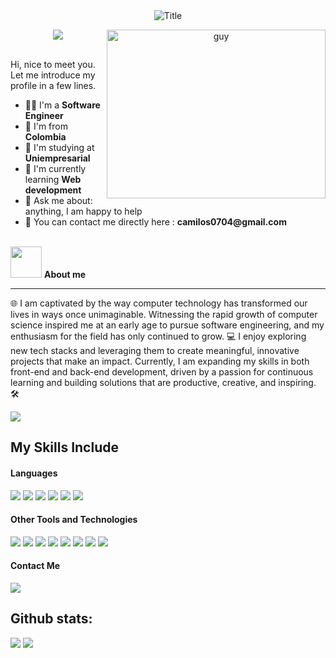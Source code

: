 <div align = "center">
  <img src="https://readme-typing-svg.herokuapp.com?font=Architects+Daughter&color=%2338C2FF&size=50&center=true&vCenter=true&height=60&width=999&lines=Heyyy!+I'm+Yosed+Camilo+Sanchez+%3C3;Code,+Coffee+and+Continuous+Improvement;I'm+a+Software+Engineer;Welcome+to+my+profile!" alt="Title"></img>
</div>
<p  align="center">
<img src="https://user-images.githubusercontent.com/73097560/115834477-dbab4500-a447-11eb-908a-139a6edaec5c.gif">             
    <img align="right" height="270px" alt="guy" width="350" src="https://i.pinimg.com/originals/e4/26/70/e426702edf874b181aced1e2fa5c6cde.gif" /> </a>
<br>
<br>
<div>
  <p width="45%">
  Hi, nice to meet you. Let me introduce my profile in a few lines.
    <ul>
      <li>👨‍🔧 I'm a <b>Software Engineer</b></li>
      <li>📍 I'm from <b>Colombia</b></li>
      <li>🏢 I'm studying at <b>Uniempresarial</b></li>
      <li>🌱 I'm currently learning <b>Web development</b></li>
      <li>💬 Ask me about: anything, I am happy to help</li>
      <li>📮 You can contact me directly here : <b>camilos0704@gmail.com</b>
    </ul>
  </p>
</div>
<br>
<picture><img src = "https://github.com/7oSkaaa/7oSkaaa/blob/main/Images/about_me.gif?raw=true" width = 50px></picture> <b>About me</b>
<hr></hr>
<p>
🌐 I am captivated by the way computer technology has transformed our lives in ways once unimaginable.
Witnessing the rapid growth of computer science inspired me at an early age to pursue software engineering, and my enthusiasm for the field has only continued to grow. 💻
I enjoy exploring new tech stacks and leveraging them to create meaningful, innovative projects that make an impact.
Currently, I am expanding my skills in both front-end and back-end development, driven by a passion for continuous learning and building solutions that are productive, creative, and inspiring. 🛠️
</p>
<picture><img src="https://user-images.githubusercontent.com/74038190/212284158-e840e285-664b-44d7-b79b-e264b5e54825.gif"></picture>

## My Skills Include

<h4> Languages </h4>
<span> 
  <img src="https://img.shields.io/badge/HTML5-E34F26?style=for-the-badge&logo=html5&logoColor=white">
  <img src="https://img.shields.io/badge/CSS3-1572B6?style=for-the-badge&logo=css3&logoColor=white">
  <img src="https://img.shields.io/badge/JavaScript-F7DF1E?style=for-the-badge&logo=javascript&logoColor=black">
  <img src="https://img.shields.io/badge/Java-ED8B00?style=for-the-badge&logo=java&logoColor=white">
  <img src= "https://img.shields.io/badge/typescript-%23007ACC.svg?style=for-the-badge&logo=typescript&logoColor=white">
  <img src = "ttps://img.shields.io/badge/php-%23777BB4.svg?style=for-the-badge&logo=php&logoColor=white">
</span>


<h4> Other Tools and Technologies </h4>
<span>
  <img src="https://img.shields.io/badge/Git-F05032?style=for-the-badge&logo=git&logoColor=white">
  <img src="https://img.shields.io/badge/MySQL-00000F?style=for-the-badge&logo=mysql&logoColor=white">
  <img src="https://img.shields.io/badge/Postman-FF6C37?style=for-the-badge&logo=postman&logoColor=white">
  <img src="https://img.shields.io/badge/angular-%23DD0031.svg?style=for-the-badge&logo=angular&logoColor=white">
  <img src="https://img.shields.io/badge/spring-%236DB33F.svg?style=for-the-badge&logo=spring&logoColor=white">
  <img src="https://img.shields.io/badge/figma-%23F24E1E.svg?style=for-the-badge&logo=figma&logoColor=white">
  <img src="https://img.shields.io/badge/Visual%20Studio%20Code-0078d7.svg?style=for-the-badge&logo=visual-studio-code&logoColor=white">
  <img src="https://img.shields.io/badge/Eclipse-FE7A16.svg?style=for-the-badge&logo=Eclipse&logoColor=white">
</span>
<h4>Contact Me</h4>
<span>
  <a href="https://www.linkedin.com/in/yosed-camilo-sanchez-pinilla-40951a2b1/"><img src="https://img.shields.io/badge/linkedin-%230077B5.svg?style=for-the-badge&logo=linkedin&logoColor=white"></a>
</span>
<h2>Github stats:</h2> 

[![](https://github-readme-stats.vercel.app/api?username=valentinawerle&show_icons=true&theme=tokyonight&hide_border=true&locale=en)](https://github.com/Camilo-Sanchez144)
[![](https://github-readme-streak-stats.herokuapp.com/?user=valentinawerle&theme=material-palenight)](https://github.com/Camilo-Sanchez144)
</div>
